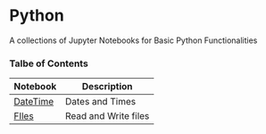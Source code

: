 # Python
A collections of Jupyter Notebooks for Basic Python Functionalities

### Talbe of Contents ###
|Notebook|Description|
|--------------|-----------------------------------|
|[DateTime](./datetime.ipynb)|Dates and Times|
|[FIles](./files.ipynb)|Read and Write files|
